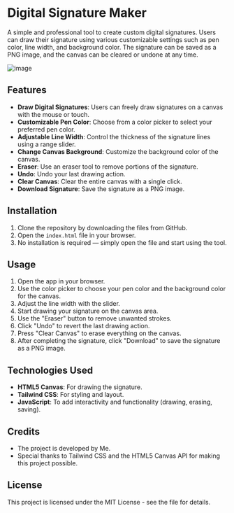 # Digital Signature Maker

A simple and professional tool to create custom digital signatures. Users can draw their signature using various customizable settings such as pen color, line width, and background color. The signature can be saved as a PNG image, and the canvas can be cleared or undone at any time.

![image](https://github.com/user-attachments/assets/fdde069b-22b1-4c71-b20b-46960f79660c)


## Features
- **Draw Digital Signatures**: Users can freely draw signatures on a canvas with the mouse or touch.
- **Customizable Pen Color**: Choose from a color picker to select your preferred pen color.
- **Adjustable Line Width**: Control the thickness of the signature lines using a range slider.
- **Change Canvas Background**: Customize the background color of the canvas.
- **Eraser**: Use an eraser tool to remove portions of the signature.
- **Undo**: Undo your last drawing action.
- **Clear Canvas**: Clear the entire canvas with a single click.
- **Download Signature**: Save the signature as a PNG image.

## Installation

1. Clone the repository by downloading the files from GitHub.
2. Open the `index.html` file in your browser.
3. No installation is required — simply open the file and start using the tool.

## Usage

1. Open the app in your browser.
2. Use the color picker to choose your pen color and the background color for the canvas.
3. Adjust the line width with the slider.
4. Start drawing your signature on the canvas area.
5. Use the "Eraser" button to remove unwanted strokes.
6. Click "Undo" to revert the last drawing action.
7. Press "Clear Canvas" to erase everything on the canvas.
8. After completing the signature, click "Download" to save the signature as a PNG image.

## Technologies Used
- **HTML5 Canvas**: For drawing the signature.
- **Tailwind CSS**: For styling and layout.
- **JavaScript**: To add interactivity and functionality (drawing, erasing, saving).

## Credits
- The project is developed by Me.
- Special thanks to Tailwind CSS and the HTML5 Canvas API for making this project possible.

## License
This project is licensed under the MIT License - see the file for details.
